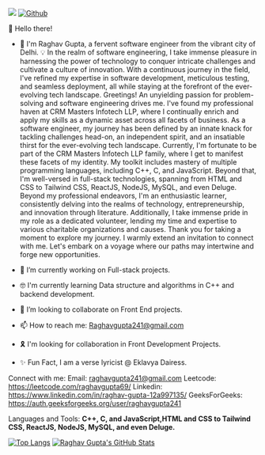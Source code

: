   ![](https://visitor-badge.laobi.icu/badge?page_id=raghav69-crypt.raghav69-crypt)
  [![Github](https://img.shields.io/github/followers/raghav69-crypt?label=Follow&style=social)](https://github.com/raghav69-crypt)

  👋 Hello there!
- 👀 I'm Raghav Gupta, a fervent software engineer from the vibrant city of Delhi.
  💡 In the realm of software engineering, I take immense pleasure in harnessing the power of technology to conquer intricate challenges and cultivate a culture of innovation. With a 
   continuous journey in the field, I've refined my expertise in software development, meticulous testing, and seamless deployment, all while staying at the forefront of the ever- 
   evolving tech landscape.
   Greetings! An unyielding passion for problem-solving and software engineering drives me. I've found my professional haven at CRM Masters Infotech LLP, where I continually 
   enrich and apply my skills as a dynamic asset across all facets of business.
   As a software engineer, my journey has been defined by an innate knack for tackling challenges head-on, an independent spirit, and an insatiable thirst for the ever-evolving tech 
   landscape. Currently, I'm fortunate to be part of the CRM Masters Infotech LLP family, where I get to manifest these facets of my identity.
   My toolkit includes mastery of multiple programming languages, including C++, C, and JavaScript. Beyond that, I'm well-versed in full-stack technologies, 
   spanning from HTML and CSS to Tailwind CSS, ReactJS, NodeJS, MySQL, and even Deluge.
   Beyond my professional endeavors, I'm an enthusiastic learner, consistently delving into the realms of technology, entrepreneurship, and innovation through literature. 
   Additionally, I take immense pride in my role as a dedicated volunteer, lending my time and expertise to various charitable organizations and causes. 
   Thank you for taking a moment to explore my journey. I warmly extend an invitation to connect with me. Let's embark on a voyage where our paths may intertwine and forge new 
   opportunities.

- 🌱 I’m currently working on Full-stack projects.
- 🤓 I'm currently learning Data structure and algorithms in C++ and backend development.
- 💞️ I’m looking to collaborate on Front End projects.
- 📫 How to reach me: Raghavgupta241@gmail.com
- 🎗  I'm looking for collaboration in Front Development Projects.
- ✨ Fun Fact, I am a verse lyricist @ Eklavya Dairess.

 Connect with me:
 Email: raghavgupta241@gmail.com 
 Leetcode: https://leetcode.com/raghavgupta69/
 Linkedin: https://www.linkedin.com/in/raghav-gupta-12a997135/
 GeeksForGeeks: https://auth.geeksforgeeks.org/user/raghavgupta241

 Languages and Tools:
 **C++, C, and JavaScript,HTML and CSS to Tailwind CSS, ReactJS, NodeJS, MySQL, and even Deluge.**

[![Top Langs](https://github-readme-stats-git-masterrstaa-rickstaa.vercel.app/api/top-langs/?username=raghav69-crypt)](https://github.com/raghav69-crypt/github-readme-stats&theme=tokyonight)
[![Raghav Gupta's GitHub Stats](https://github-readme-stats.vercel.app/api?username=raghav69-crypt&show_icons=true&theme=radical)](https://github.com/raghav69-crypt/github-readme-stats)




<!---
raghav69-crypt/raghav69-crypt is a ✨ special ✨ repository because its `README.md` (this file) appears on your GitHub profile.
You can click the Preview link to take a look at your changes.
--->
